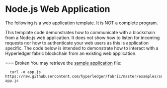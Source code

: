 # Node.js Web Application

The following is a web application template.  It is NOT a complete program.

This template code demonstrates how to communicate with a blockchain from a Node.js web application.  It does not show how to listen for incoming requests nor how to authenticate your web users as this is application specific.  The code below is intended to demonstrate how to interact with a Hyperledger fabric blockchain from an existing web application.

=== Broken
You may retrieve the [sample application]( https://raw.githubusercontent.com/hyperledger/fabric/master/examples/sdk/node/web-app.js) file:

```
  curl -o app.js https://raw.githubusercontent.com/hyperledger/fabric/master/examples/sdk/node/web-app.js
```


